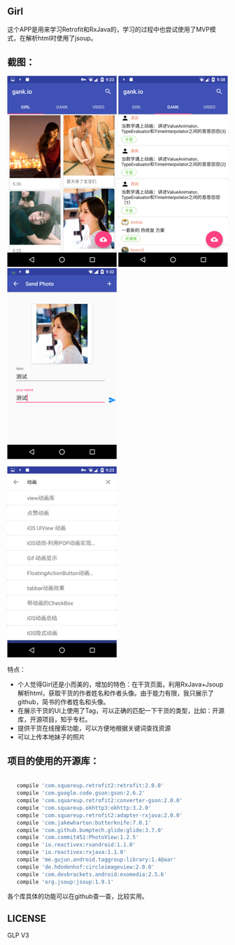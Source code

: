 ## Girl

这个APP是用来学习Retrofit和RxJava的，学习的过程中也尝试使用了MVP模式，在解析html时使用了jsoup。

## 截图：

<img src="/screenshots/s1.png" alt="screenshot" title="screenshot" width="250" height="436" /> <img src="/screenshots/s2.png" alt="screenshot" title="screenshot" width="250" height="436" />   <img src="/screenshots/s3.png" alt="screenshot" title="screenshot" width="250" height="436" />

<img src="/screenshots/s4.png" alt="screenshot" title="screenshot" width="250" height="436" />

特点：
* 个人觉得Girl还是小而美的，增加的特色：在干货页面，利用RxJava+Jsoup解析html，获取干货的作者姓名和作者头像。由于能力有限，我只展示了github，简书的作者姓名和头像。
* 在展示干货的UI上使用了Tag，可以正确的匹配一下干货的类型，比如：开源库，开源项目，知乎专栏。
* 提供干货在线搜索功能，可以方便地根据关键词查找资源
* 可以上传本地妹子的照片

## 项目的使用的开源库：
```bash

   compile 'com.squareup.retrofit2:retrofit:2.0.0'
   compile 'com.google.code.gson:gson:2.6.2'
   compile 'com.squareup.retrofit2:converter-gson:2.0.0'
   compile 'com.squareup.okhttp3:okhttp:3.2.0'
   compile 'com.squareup.retrofit2:adapter-rxjava:2.0.0'
   compile 'com.jakewharton:butterknife:7.0.1'
   compile 'com.github.bumptech.glide:glide:3.7.0'
   compile 'com.commit451:PhotoView:1.2.5'
   compile 'io.reactivex:rxandroid:1.1.0'
   compile 'io.reactivex:rxjava:1.1.0'
   compile 'me.gujun.android.taggroup:library:1.4@aar'
   compile 'de.hdodenhof:circleimageview:2.0.0'
   compile 'com.devbrackets.android:exomedia:2.5.6'
   compile 'org.jsoup:jsoup:1.9.1'

```
各个库具体的功能可以在github查一查，比较实用。

## LICENSE

GLP V3
